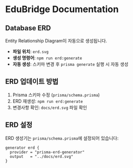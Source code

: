 # EduBridge Documentation

## Database ERD

Entity Relationship Diagram이 자동으로 생성됩니다.

- **파일 위치**: `erd.svg`
- **생성 명령어**: `npm run erd:generate`
- **자동 생성**: 스키마 변경 후 `prisma generate` 실행 시 자동 생성

## ERD 업데이트 방법

1. Prisma 스키마 수정 (`prisma/schema.prisma`)
2. ERD 재생성: `npm run erd:generate`
3. 변경사항 확인: `docs/erd.svg` 파일 확인

## ERD 설정

ERD 생성기는 `prisma/schema.prisma`에 설정되어 있습니다:

```prisma
generator erd {
  provider = "prisma-erd-generator"
  output   = "../docs/erd.svg"
}
```
